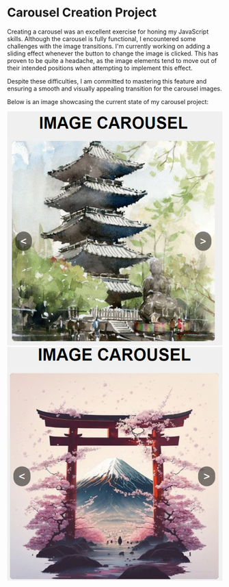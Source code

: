 # Carousel Creation Project

Creating a carousel was an excellent exercise for honing my JavaScript skills. Although the carousel is fully functional, I encountered some challenges with the image transitions. I'm currently working on adding a sliding effect whenever the button to change the image is clicked. This has proven to be quite a headache, as the image elements tend to move out of their intended positions when attempting to implement this effect.

Despite these difficulties, I am committed to mastering this feature and ensuring a smooth and visually appealing transition for the carousel images.

Below is an image showcasing the current state of my carousel project:

<img src="resources/readme1.jpg">
<img src="resources/readme2.jpg">
